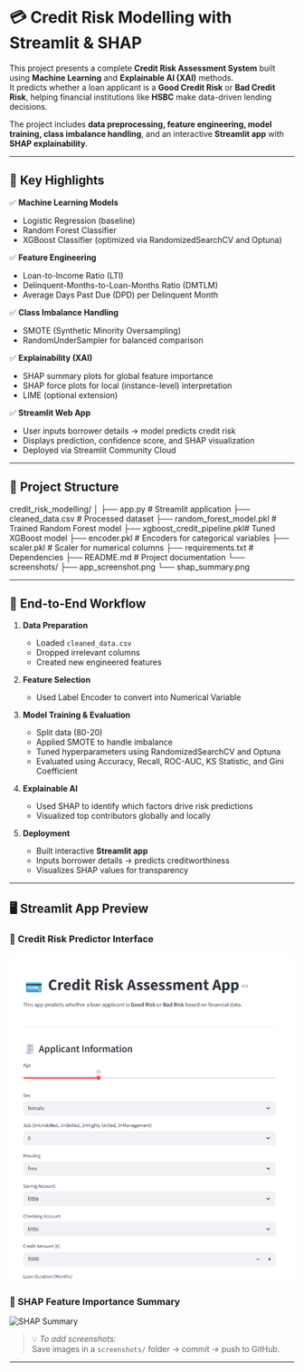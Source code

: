 # 💳 Credit Risk Modelling with Streamlit & SHAP

This project presents a complete **Credit Risk Assessment System** built using **Machine Learning** and **Explainable AI (XAI)** methods.  
It predicts whether a loan applicant is a **Good Credit Risk** or **Bad Credit Risk**, helping financial institutions like **HSBC** make data-driven lending decisions.

The project includes **data preprocessing, feature engineering, model training, class imbalance handling**, and an interactive **Streamlit app** with **SHAP explainability**.

---

## 🚀 Key Highlights

✅ **Machine Learning Models**
- Logistic Regression (baseline)
- Random Forest Classifier
- XGBoost Classifier (optimized via RandomizedSearchCV and Optuna)

✅ **Feature Engineering**
- Loan-to-Income Ratio (LTI)
- Delinquent-Months-to-Loan-Months Ratio (DMTLM)
- Average Days Past Due (DPD) per Delinquent Month

✅ **Class Imbalance Handling**
- SMOTE (Synthetic Minority Oversampling)
- RandomUnderSampler for balanced comparison

✅ **Explainability (XAI)**
- SHAP summary plots for global feature importance
- SHAP force plots for local (instance-level) interpretation
- LIME (optional extension)

✅ **Streamlit Web App**
- User inputs borrower details → model predicts credit risk  
- Displays prediction, confidence score, and SHAP visualization  
- Deployed via Streamlit Community Cloud

---

## 🧩 Project Structure

credit_risk_modelling/
│
├── app.py # Streamlit application
├── cleaned_data.csv # Processed dataset
├── random_forest_model.pkl # Trained Random Forest model
├── xgboost_credit_pipeline.pkl# Tuned XGBoost model
├── encoder.pkl # Encoders for categorical variables
├── scaler.pkl # Scaler for numerical columns
├── requirements.txt # Dependencies
├── README.md # Project documentation
└── screenshots/
├── app_screenshot.png
└── shap_summary.png



---

## 🧠 End-to-End Workflow

1. **Data Preparation**  
   - Loaded `cleaned_data.csv`  
   - Dropped irrelevant columns   
   - Created new engineered features 

2. **Feature Selection**  
   - Used Label Encoder to convert into Numerical Variable

3. **Model Training & Evaluation**  
   - Split data (80-20)  
   - Applied SMOTE to handle imbalance  
   - Tuned hyperparameters using RandomizedSearchCV and Optuna  
   - Evaluated using Accuracy, Recall, ROC-AUC, KS Statistic, and Gini Coefficient

4. **Explainable AI**  
   - Used SHAP to identify which factors drive risk predictions  
   - Visualized top contributors globally and locally

5. **Deployment**  
   - Built interactive **Streamlit app**  
   - Inputs borrower details → predicts creditworthiness  
   - Visualizes SHAP values for transparency

---

## 🖥️ Streamlit App Preview

### 🔹 Credit Risk Predictor Interface
![App Screenshot](screenshots/app_screenshot.png)

### 🔹 SHAP Feature Importance Summary
![SHAP Summary](screenshots/shap_summary.png)

> 💡 *To add screenshots:*  
> Save images in a `screenshots/` folder → commit → push to GitHub.

---

